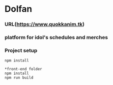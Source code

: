 # Dolfan

### URL(https://www.quokkanim.tk)

### platform for idol's schedules and merches

### Project setup
```
npm install
```

```
*front-end folder
npm install
npm run build
```
